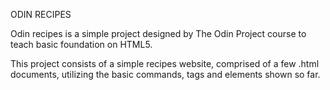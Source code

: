 ODIN RECIPES

Odin recipes is a simple project designed by The Odin Project course to teach basic foundation on HTML5.

This project consists of a simple recipes website, comprised of a few .html documents, utilizing the basic commands, tags and elements shown so far.
